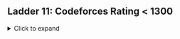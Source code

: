 ## Ladder 11: Codeforces Rating < 1300
<details>
<summary>Click to expand</summary>

| ID | Problem Name                                                                                                                           | Online Judge | Difficulty Level |
|----|----------------------------------------------------------------------------------------------------------------------------------------|--------------|------------------|
| 1  | [Young Physicist](https://github.com/MuhammedEdrees/aj02_ladder/blob/c646b0cef4c9994d47db735151ba71d357b94948/src/YoungPhysicist.kt) | Codeforces   | 1                |
| 2  | [Beautiful Matrix](https://github.com/MuhammedEdrees/A2OJ-Ladder/blob/90c93feecae67e9ed1aa88f1ab7d599bf70c6e3d/src/BeatifulMatrix.kt)                                                                                                                   | Codeforces   | 1                |
| 3  | Queue at the School                                                                                                                    | Codeforces   | 1                |

</details>
